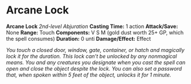 # Arcane Lock

**Arcane Lock**
_2nd-level Abjuration_
**Casting Time:** 1 action
**Attack/Save:** None
**Range:** Touch
**Components:** V S M (gold dust worth 25+ GP, which the spell consumes)
**Duration:** 0 unti
**Damage/Effect:** Effect

*You touch a closed door, window, gate, container, or hatch and magically lock it for the duration. This lock can’t be unlocked by any nonmagical means. You and any creatures you designate when you cast the spell can open and close the object despite the lock. You can also set a password that, when spoken within 5 feet of the object, unlocks it for 1 minute.*
